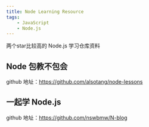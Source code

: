 ```yaml
---
title: Node Learning Resource
tags:
    - JavaScript
    - Node.js
---
```


两个star比较高的 Node.js 学习仓库资料

## Node 包教不包会

github 地址：<https://github.com/alsotang/node-lessons>


## 一起学 Node.js

github 地址：<https://github.com/nswbmw/N-blog>